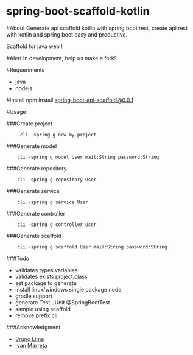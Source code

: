 # spring-boot-scaffold-kotlin

#About
Generate api scaffold kotlin with spring boot rest, create api rest with kotlin and spring boot easy and productive.

Scaffold for java web !


#Alert
In development, help us make a fork!

#Requeriments
         
* java
* nodejs


#Install
         npm install spring-boot-api-scaffold@0.0.1

#Usage

###Create project

         cli -spring g new my-project

###Generate model
   
        cli -spring g model User mail:String password:String

###Generate repository

        cli -spring g repository User 

###Generate service
        
        cli -spring g service User
        
###Generate controller

        cli -spring g controller User
        
###Generate scaffold

        cli -spring g scaffold User mail:String password:String

###Todo

* validates types variables
* validates exists project,class
* set package to generate
* install linux/windows single package node
* gradle support
* generate Test JUnit @SpringBootTest
* sample using scaffold
* remove prefix cli

###Acknowledgment
         
 * [Bruno Lima](https://github.com/brunodles)
 * [Ivan Marreta](https://github.com/ivanmarreta)
       

